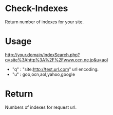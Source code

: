 Check-Indexes
=============

Return number of indexes for your site.

# Usage

http://your.domain/indexSearch.php?q=site%3Ahttp%3A%2F%2Fwww.ocn.ne.jp&u=aol

* "q" : "site:http://test.url.com" url encoding.
* "u" : goo,ocn,aol,yahoo,google

# Return

Numbers of indexes for request url.

